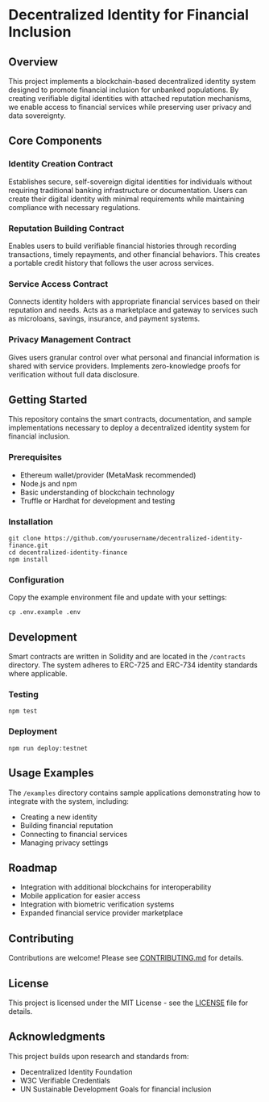 # Decentralized Identity for Financial Inclusion

## Overview

This project implements a blockchain-based decentralized identity system designed to promote financial inclusion for unbanked populations. By creating verifiable digital identities with attached reputation mechanisms, we enable access to financial services while preserving user privacy and data sovereignty.

## Core Components

### Identity Creation Contract
Establishes secure, self-sovereign digital identities for individuals without requiring traditional banking infrastructure or documentation. Users can create their digital identity with minimal requirements while maintaining compliance with necessary regulations.

### Reputation Building Contract
Enables users to build verifiable financial histories through recording transactions, timely repayments, and other financial behaviors. This creates a portable credit history that follows the user across services.

### Service Access Contract
Connects identity holders with appropriate financial services based on their reputation and needs. Acts as a marketplace and gateway to services such as microloans, savings, insurance, and payment systems.

### Privacy Management Contract
Gives users granular control over what personal and financial information is shared with service providers. Implements zero-knowledge proofs for verification without full data disclosure.

## Getting Started

This repository contains the smart contracts, documentation, and sample implementations necessary to deploy a decentralized identity system for financial inclusion.

### Prerequisites
- Ethereum wallet/provider (MetaMask recommended)
- Node.js and npm
- Basic understanding of blockchain technology
- Truffle or Hardhat for development and testing

### Installation
```
git clone https://github.com/yourusername/decentralized-identity-finance.git
cd decentralized-identity-finance
npm install
```

### Configuration
Copy the example environment file and update with your settings:
```
cp .env.example .env
```

## Development

Smart contracts are written in Solidity and are located in the `/contracts` directory. The system adheres to ERC-725 and ERC-734 identity standards where applicable.

### Testing
```
npm test
```

### Deployment
```
npm run deploy:testnet
```

## Usage Examples

The `/examples` directory contains sample applications demonstrating how to integrate with the system, including:
- Creating a new identity
- Building financial reputation
- Connecting to financial services
- Managing privacy settings

## Roadmap

- Integration with additional blockchains for interoperability
- Mobile application for easier access
- Integration with biometric verification systems
- Expanded financial service provider marketplace

## Contributing

Contributions are welcome! Please see [CONTRIBUTING.md](CONTRIBUTING.md) for details.

## License

This project is licensed under the MIT License - see the [LICENSE](LICENSE) file for details.

## Acknowledgments

This project builds upon research and standards from:
- Decentralized Identity Foundation
- W3C Verifiable Credentials
- UN Sustainable Development Goals for financial inclusion
